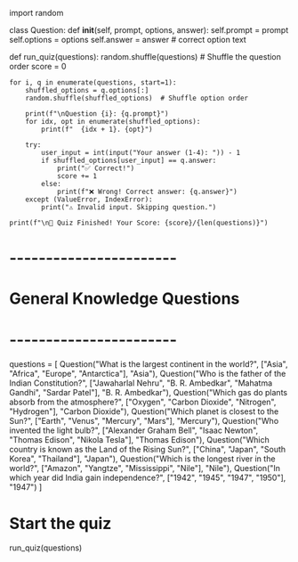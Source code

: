 

import random

class Question:
    def __init__(self, prompt, options, answer):
        self.prompt = prompt
        self.options = options
        self.answer = answer  # correct option text

def run_quiz(questions):
    random.shuffle(questions)  # Shuffle the question order
    score = 0

    for i, q in enumerate(questions, start=1):
        shuffled_options = q.options[:]
        random.shuffle(shuffled_options)  # Shuffle option order

        print(f"\nQuestion {i}: {q.prompt}")
        for idx, opt in enumerate(shuffled_options):
            print(f"  {idx + 1}. {opt}")
        
        try:
            user_input = int(input("Your answer (1-4): ")) - 1
            if shuffled_options[user_input] == q.answer:
                print("✅ Correct!")
                score += 1
            else:
                print(f"❌ Wrong! Correct answer: {q.answer}")
        except (ValueError, IndexError):
            print("⚠️ Invalid input. Skipping question.")

    print(f"\n🏁 Quiz Finished! Your Score: {score}/{len(questions)}")

# -----------------------
# General Knowledge Questions
# -----------------------
questions = [
    Question("What is the largest continent in the world?", ["Asia", "Africa", "Europe", "Antarctica"], "Asia"),
    Question("Who is the father of the Indian Constitution?", ["Jawaharlal Nehru", "B. R. Ambedkar", "Mahatma Gandhi", "Sardar Patel"], "B. R. Ambedkar"),
    Question("Which gas do plants absorb from the atmosphere?", ["Oxygen", "Carbon Dioxide", "Nitrogen", "Hydrogen"], "Carbon Dioxide"),
    Question("Which planet is closest to the Sun?", ["Earth", "Venus", "Mercury", "Mars"], "Mercury"),
    Question("Who invented the light bulb?", ["Alexander Graham Bell", "Isaac Newton", "Thomas Edison", "Nikola Tesla"], "Thomas Edison"),
    Question("Which country is known as the Land of the Rising Sun?", ["China", "Japan", "South Korea", "Thailand"], "Japan"),
    Question("Which is the longest river in the world?", ["Amazon", "Yangtze", "Mississippi", "Nile"], "Nile"),
    Question("In which year did India gain independence?", ["1942", "1945", "1947", "1950"], "1947")
]

# Start the quiz
run_quiz(questions)
